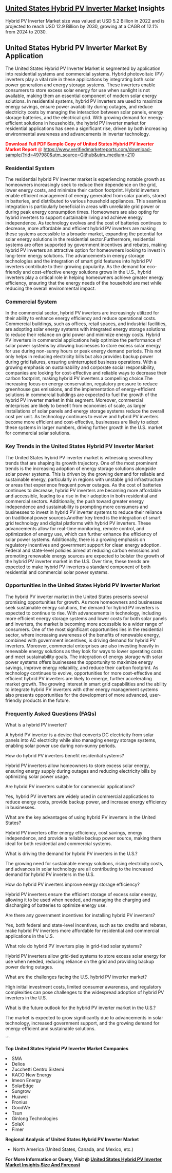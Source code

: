 <h2><a href="https://www.verifiedmarketreports.com/download-sample/?rid=497980&amp;utm_source=Github&amp;utm_medium=210" target="_blank">United States Hybrid PV Inverter Market</a> Insights</h2><p>Hybrid PV Inverter Market size was valued at USD 5.2 Billion in 2022 and is projected to reach USD 12.9 Billion by 2030, growing at a CAGR of 12.1% from 2024 to 2030.</p><p><h2>United States Hybrid PV Inverter Market By Application</h2><p>The United States Hybrid PV Inverter Market is segmented by application into residential systems and commercial systems. Hybrid photovoltaic (PV) inverters play a vital role in these applications by integrating both solar power generation and energy storage systems. These inverters enable consumers to store excess solar energy for use when sunlight is not available, making them an essential component of modern solar energy solutions. In residential systems, hybrid PV inverters are used to maximize energy savings, ensure power availability during outages, and reduce electricity costs by managing the interaction between solar panels, energy storage batteries, and the electrical grid. With growing demand for energy-efficient solutions in households, the hybrid PV inverter market for residential applications has seen a significant rise, driven by both increasing environmental awareness and advancements in inverter technology. <p><span class=""><span style="color: #ff0000;"><strong>Download Full PDF Sample Copy of United States Hybrid PV Inverter Market Report</strong> @ </span><a href="https://www.verifiedmarketreports.com/download-sample/?rid=497980&amp;utm_source=Github&amp;utm_medium=210" target="_blank">https://www.verifiedmarketreports.com/download-sample/?rid=497980&amp;utm_source=Github&amp;utm_medium=210</a></span></p></p><h3>Residential System</h3><p>The residential hybrid PV inverter market is experiencing notable growth as homeowners increasingly seek to reduce their dependence on the grid, lower energy costs, and minimize their carbon footprint. Hybrid inverters enable efficient management of energy generated from solar panels, stored in batteries, and distributed to various household appliances. This seamless integration is particularly beneficial in areas with unreliable grid power or during peak energy consumption times. Homeowners are also opting for hybrid inverters to support sustainable living and achieve energy independence. As technology evolves and the cost of batteries continues to decrease, more affordable and efficient hybrid PV inverters are making these systems accessible to a broader market, expanding the potential for solar energy solutions in the residential sector.Furthermore, residential systems are often supported by government incentives and rebates, making hybrid PV inverters an attractive option for homeowners looking to invest in long-term energy solutions. The advancements in energy storage technologies and the integration of smart grid features into hybrid PV inverters contribute to their growing popularity. As the demand for eco-friendly and cost-effective energy solutions grows in the U.S., hybrid inverters play a critical role in helping homeowners achieve greater energy efficiency, ensuring that the energy needs of the household are met while reducing the overall environmental impact.<h3>Commercial System</h3><p>In the commercial sector, hybrid PV inverters are increasingly utilized for their ability to enhance energy efficiency and reduce operational costs. Commercial buildings, such as offices, retail spaces, and industrial facilities, are adopting solar energy systems with integrated energy storage solutions to reduce their reliance on grid power and minimize energy costs. Hybrid PV inverters in commercial applications help optimize the performance of solar power systems by allowing businesses to store excess solar energy for use during non-sunny hours or peak energy demand periods. This not only helps in reducing electricity bills but also provides backup power during grid failures, ensuring uninterrupted business operations. With a growing emphasis on sustainability and corporate social responsibility, companies are looking for cost-effective and reliable ways to decrease their carbon footprint, making hybrid PV inverters a compelling choice.The increasing focus on energy conservation, regulatory pressure to reduce greenhouse gas emissions, and the implementation of energy-efficient solutions in commercial buildings are expected to fuel the growth of the hybrid PV inverter market in this segment. Moreover, commercial enterprises are likely to benefit from economies of scale, as larger installations of solar panels and energy storage systems reduce the overall cost per unit. As technology continues to evolve and hybrid PV inverters become more efficient and cost-effective, businesses are likely to adopt these systems in larger numbers, driving further growth in the U.S. market for commercial solar solutions.<h3>Key Trends in the United States Hybrid PV Inverter Market</h3><p>The United States hybrid PV inverter market is witnessing several key trends that are shaping its growth trajectory. One of the most prominent trends is the increasing adoption of energy storage solutions alongside solar power systems. This is driven by the growing demand for reliable and sustainable energy, particularly in regions with unstable grid infrastructure or areas that experience frequent power outages. As the cost of batteries continues to decrease, hybrid PV inverters are becoming more affordable and accessible, leading to a rise in their adoption in both residential and commercial sectors. Additionally, the push toward greater energy independence and sustainability is prompting more consumers and businesses to invest in hybrid PV inverter systems to reduce their reliance on traditional power sources.Another key trend is the integration of smart grid technology and digital platforms with hybrid PV inverters. These advancements allow for real-time monitoring, remote control, and optimization of energy use, which can further enhance the efficiency of solar power systems. Additionally, there is a growing emphasis on regulatory incentives and government support for clean energy adoption. Federal and state-level policies aimed at reducing carbon emissions and promoting renewable energy sources are expected to bolster the growth of the hybrid PV inverter market in the U.S. Over time, these trends are expected to make hybrid PV inverters a standard component of both residential and commercial solar power systems.<h3>Opportunities in the United States Hybrid PV Inverter Market</h3><p>The hybrid PV inverter market in the United States presents several promising opportunities for growth. As more homeowners and businesses seek sustainable energy solutions, the demand for hybrid PV inverters is expected to continue to rise. With advancements in technology, including more efficient energy storage systems and lower costs for both solar panels and inverters, the market is becoming more accessible to a wider range of consumers. One of the most significant opportunities lies in the residential sector, where increasing awareness of the benefits of renewable energy, combined with government incentives, is driving demand for hybrid PV inverters. Moreover, commercial enterprises are also investing heavily in renewable energy solutions as they look for ways to lower operating costs and meet sustainability goals. The integration of energy storage with solar power systems offers businesses the opportunity to maximize energy savings, improve energy reliability, and reduce their carbon footprint. As technology continues to evolve, opportunities for more cost-effective and efficient hybrid PV inverters are likely to emerge, further accelerating market growth. The growing interest in smart grid capabilities and the ability to integrate hybrid PV inverters with other energy management systems also presents opportunities for the development of more advanced, user-friendly products in the future.<h3>Frequently Asked Questions (FAQs)</h3><p>What is a hybrid PV inverter?</p><p>A hybrid PV inverter is a device that converts DC electricity from solar panels into AC electricity while also managing energy storage systems, enabling solar power use during non-sunny periods.</p><p>How do hybrid PV inverters benefit residential systems?</p><p>Hybrid PV inverters allow homeowners to store excess solar energy, ensuring energy supply during outages and reducing electricity bills by optimizing solar power usage.</p><p>Are hybrid PV inverters suitable for commercial applications?</p><p>Yes, hybrid PV inverters are widely used in commercial applications to reduce energy costs, provide backup power, and increase energy efficiency in businesses.</p><p>What are the key advantages of using hybrid PV inverters in the United States?</p><p>Hybrid PV inverters offer energy efficiency, cost savings, energy independence, and provide a reliable backup power source, making them ideal for both residential and commercial systems.</p><p>What is driving the demand for hybrid PV inverters in the U.S.?</p><p>The growing need for sustainable energy solutions, rising electricity costs, and advances in solar technology are all contributing to the increased demand for hybrid PV inverters in the U.S.</p><p>How do hybrid PV inverters improve energy storage efficiency?</p><p>Hybrid PV inverters ensure the efficient storage of excess solar energy, allowing it to be used when needed, and managing the charging and discharging of batteries to optimize energy use.</p><p>Are there any government incentives for installing hybrid PV inverters?</p><p>Yes, both federal and state-level incentives, such as tax credits and rebates, make hybrid PV inverters more affordable for residential and commercial applications in the U.S.</p><p>What role do hybrid PV inverters play in grid-tied solar systems?</p><p>Hybrid PV inverters allow grid-tied systems to store excess solar energy for use when needed, reducing reliance on the grid and providing backup power during outages.</p><p>What are the challenges facing the U.S. hybrid PV inverter market?</p><p>High initial investment costs, limited consumer awareness, and regulatory complexities can pose challenges to the widespread adoption of hybrid PV inverters in the U.S.</p><p>What is the future outlook for the hybrid PV inverter market in the U.S.?</p><p>The market is expected to grow significantly due to advancements in solar technology, increased government support, and the growing demand for energy-efficient and sustainable solutions.</p>```</p><p><strong>Top United States Hybrid PV Inverter Market Companies</strong></p><div data-test-id=""><p><li>SMA</li><li> Delios</li><li> Zucchetti Centro Sistemi</li><li> KACO New Energy</li><li> Imeon Energy</li><li> SolarEdge</li><li> Sungrow</li><li> Huawei</li><li> Fronius</li><li> GoodWe</li><li> Tsun</li><li> Ginlong Technologies</li><li> SolaX</li><li> Fimer</li></p><div><strong>Regional Analysis of&nbsp;United States Hybrid PV Inverter Market</strong></div><ul><li dir="ltr"><p dir="ltr">North America&nbsp;(United States, Canada, and Mexico, etc.)</p></li></ul><p><strong>For More Information or Query, Visit @&nbsp;</strong><strong><a href="https://www.verifiedmarketreports.com/product/hybrid-pv-inverter-market/?utm_source=Github&amp;utm_medium=210" target="_blank">United States Hybrid PV Inverter Market Insights Size And Forecast</a></strong></p></div>
